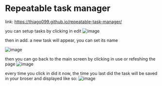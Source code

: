 # Repeatable task manager

link: https://thiago099.github.io/repeatable-task-manager/

you can setup tasks by clicking in edit
![image](https://github.com/Thiago099/repeatable-task-manager/assets/66787043/01f7fba8-2329-475e-a7a2-49ab49ad6ab9)

then in add.
a new task will appear, you can set its name

![image](https://github.com/Thiago099/repeatable-task-manager/assets/66787043/715db895-f890-4c46-af44-18e46d743202)

then you can go back to the main screen by clicking in use or refeshing the page
![image](https://github.com/Thiago099/repeatable-task-manager/assets/66787043/e5e3e51d-778b-4b89-9c05-9e1a351bc0ec)

every time you click in did it now, the time you last did the task will be saved in your broser and displayed like so:
![image](https://github.com/Thiago099/repeatable-task-manager/assets/66787043/1062bcf4-7e72-45f4-a38d-56538a727865)
